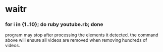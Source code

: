 # waitr
### for i in {1..10}; do ruby youtube.rb; done
program may stop after processing the elements it detected. 
the command above will ensure all videos are removed when removing hundreds of videos.
